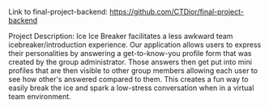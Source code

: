 Link to final-project-backend:
https://github.com/CTDior/final-project-backend

Project Description:
Ice Ice Breaker facilitates a less awkward team icebreaker/introduction experience. Our application allows users to express their personalities by answering a get-to-know-you profile form that was created by the group administrator. Those answers then get put into mini profiles that are then visible to other group members allowing each user to see how other's answered compared to them. This creates a fun way to easily break the ice and spark a low-stress conversation when in a virtual team environment.
